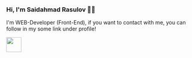 ### Hi, I'm Saidahmad Rasulov 🧑‍💻
I'm WEB-Developer (Front-End), if you want to contact with me, you can follow in my some link under profile!

<a href='https://t.me/Rasulov_57'>
    <img src='https://avatars.mds.yandex.net/i?id=e8bbbed7dbad2ff6dde74cd35b526b2a23561e74-8496937-images-thumbs&n=13' width='40px' />
</a>
